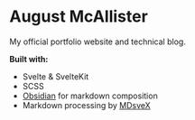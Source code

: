 # August McAllister

My official portfolio website and technical blog.

**Built with:**
- Svelte & SvelteKit
- SCSS
- [Obsidian](http://obsidian.md/) for markdown composition
- Markdown processing by [MDsveX](https://github.com/pngwn/MDsveX)
